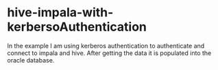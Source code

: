 # hive-impala-with-kerbersoAuthentication
In the example I am using kerberos authentication to authenticate and connect to impala and hive. After getting the data it is populated into the oracle database.
